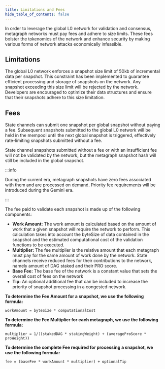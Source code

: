 ```yaml
---
title: Limitations and Fees
hide_table_of_contents: false
---
```

<intro-end />

In order to leverage the global L0 network for validation and consensus, metagraph networks must pay fees and adhere to size limits. These fees bolster the tokenomics of the network and enhance security by making various forms of network attacks economically infeasible.

## Limitations

The global L0 network enforces a snapshot size limit of 50kb of incremental data per snapshot. This constraint has been implemented to guarantee efficient processing and storage of snapshots on the network. Any snapshot exceeding this size limit will be rejected by the network. Developers are encouraged to optimize their data structures and ensure that their snapshots adhere to this size limitation.

## Fees

State channels can submit one snapshot per global snapshot without paying a fee. Subsequent snapshots submitted to the global L0 network will be held in the mempool until the next global snapshot is triggered, effectively rate-limiting snapshots submitted without a fee.

State channel snapshots submitted without a fee or with an insufficient fee will not be validated by the network, but the metagraph snapshot hash will still be included in the global snapshot.

:::info

During the current era, metagraph snapshots have zero fees associated with them and are processed on demand. Priority fee requirements will be introduced during the Gemini era.

:::

The fee paid to validate each snapshot is made up of the following components: 
- **Work Amount:** The work amount is calculated based on the amount of work that a given snapshot will require the network to perform. This calculation takes into account the byteSize of data contained in the snapshot and the estimated computational cost of the validation functions to be executed.
- **Multiplier:** The fee multiplier is the relative amount that each metagraph must pay for the same amount of work done by the network. State channels receive reduced fees for their contributions to the network, namely amount of DAG staked and their PRO score.
- **Base Fee:** The base fee of the network is a constant value that sets the overall cost of fees on the network
- **Tip:** An optional additional fee that can be included to increase the priority of snapshot processing in a congested network.

**To determine the Fee Amount for a snapshot, we use the following formula:**

```tsx
workAmount = byteSize * computationalCost
```

**To determine the Fee Multiplier for each metagraph, we use the following formula:**

```tsx
multiplier = 1/((stakedDAG * stakingWeight) + (averageProScore * proWeight))
```

**To determine the complete Fee required for processing a snapshot, we use the following formula:**

```tsx
fee = (baseFee * workAmount * multiplier) + optionalTip
```